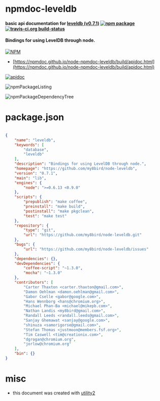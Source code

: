 # npmdoc-leveldb

#### basic api documentation for  [leveldb (v0.7.1)](https://github.com/my8bird/node-leveldb)  [![npm package](https://img.shields.io/npm/v/npmdoc-leveldb.svg?style=flat-square)](https://www.npmjs.org/package/npmdoc-leveldb) [![travis-ci.org build-status](https://api.travis-ci.org/npmdoc/node-npmdoc-leveldb.svg)](https://travis-ci.org/npmdoc/node-npmdoc-leveldb)

#### Bindings for using LevelDB through node.

[![NPM](https://nodei.co/npm/leveldb.png?downloads=true&downloadRank=true&stars=true)](https://www.npmjs.com/package/leveldb)

- [https://npmdoc.github.io/node-npmdoc-leveldb/build/apidoc.html](https://npmdoc.github.io/node-npmdoc-leveldb/build/apidoc.html)

[![apidoc](https://npmdoc.github.io/node-npmdoc-leveldb/build/screenCapture.buildCi.browser.%252Ftmp%252Fbuild%252Fapidoc.html.png)](https://npmdoc.github.io/node-npmdoc-leveldb/build/apidoc.html)

![npmPackageListing](https://npmdoc.github.io/node-npmdoc-leveldb/build/screenCapture.npmPackageListing.svg)

![npmPackageDependencyTree](https://npmdoc.github.io/node-npmdoc-leveldb/build/screenCapture.npmPackageDependencyTree.svg)



# package.json

```json

{
    "name": "leveldb",
    "keywords": [
        "database",
        "leveldb"
    ],
    "description": "Bindings for using LevelDB through node.",
    "homepage": "https://github.com/my8bird/node-leveldb",
    "version": "0.7.1",
    "main": "lib",
    "engines": {
        "node": ">=0.6.13 <0.9.0"
    },
    "scripts": {
        "prepublish": "make coffee",
        "preinstall": "make build",
        "postinstall": "make pkgclean",
        "test": "make test"
    },
    "repository": {
        "type": "git",
        "url": "https://github.com/my8bird/node-leveldb.git"
    },
    "bugs": {
        "url": "https://github.com/my8bird/node-leveldb/issues"
    },
    "dependencies": {},
    "devDependencies": {
        "coffee-script": "~1.3.0",
        "mocha": "~1.3.0"
    },
    "contributors": [
        "Carter Thaxton <carter.thaxton@gmail.com>",
        "Damon Oehlman <damon.oehlman@gmail.com>",
        "Gabor Cselle <gabor@google.com>",
        "Hans Wennborg <hans@chromium.org>",
        "Michael Phan-Ba <michael@mikepb.com>",
        "Nathan Landis <my8bird@gmail.com>",
        "Randall Leeds <randall.leeds@gmail.com>",
        "Sanjay Ghemawat <sanjay@google.com>",
        "shinuza <samorigorse@gmail.com>",
        "Stefan Thomas <justmoon@members.fsf.org>",
        "Tim Caswell <tim@creationix.com>",
        "dgrogan@chromium.org",
        "jorlow@chromium.org"
    ],
    "bin": {}
}
```



# misc
- this document was created with [utility2](https://github.com/kaizhu256/node-utility2)
